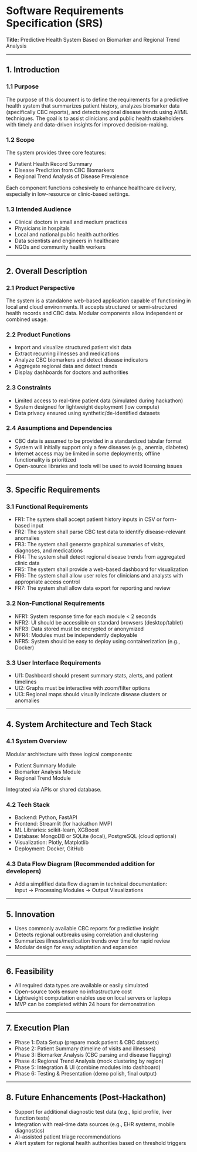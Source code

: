 # Software Requirements Specification (SRS)

**Title:** Predictive Health System Based on Biomarker and Regional Trend Analysis  

---

## 1. Introduction

### 1.1 Purpose
The purpose of this document is to define the requirements for a predictive health system that summarizes patient history, analyzes biomarker data (specifically CBC reports), and detects regional disease trends using AI/ML techniques. The goal is to assist clinicians and public health stakeholders with timely and data-driven insights for improved decision-making.

### 1.2 Scope
The system provides three core features:

- Patient Health Record Summary  
- Disease Prediction from CBC Biomarkers  
- Regional Trend Analysis of Disease Prevalence  

Each component functions cohesively to enhance healthcare delivery, especially in low-resource or clinic-based settings.

### 1.3 Intended Audience

- Clinical doctors in small and medium practices  
- Physicians in hospitals  
- Local and national public health authorities  
- Data scientists and engineers in healthcare  
- NGOs and community health workers  

---

## 2. Overall Description

### 2.1 Product Perspective
The system is a standalone web-based application capable of functioning in local and cloud environments. It accepts structured or semi-structured health records and CBC data. Modular components allow independent or combined usage.

### 2.2 Product Functions

- Import and visualize structured patient visit data  
- Extract recurring illnesses and medications  
- Analyze CBC biomarkers and detect disease indicators  
- Aggregate regional data and detect trends  
- Display dashboards for doctors and authorities  

### 2.3 Constraints

- Limited access to real-time patient data (simulated during hackathon)  
- System designed for lightweight deployment (low compute)  
- Data privacy ensured using synthetic/de-identified datasets  

### 2.4 Assumptions and Dependencies

- CBC data is assumed to be provided in a standardized tabular format  
- System will initially support only a few diseases (e.g., anemia, diabetes)  
- Internet access may be limited in some deployments; offline functionality is prioritized  
- Open-source libraries and tools will be used to avoid licensing issues  

---

## 3. Specific Requirements

### 3.1 Functional Requirements

- FR1: The system shall accept patient history inputs in CSV or form-based input  
- FR2: The system shall parse CBC test data to identify disease-relevant anomalies  
- FR3: The system shall generate graphical summaries of visits, diagnoses, and medications  
- FR4: The system shall detect regional disease trends from aggregated clinic data  
- FR5: The system shall provide a web-based dashboard for visualization  
- FR6: The system shall allow user roles for clinicians and analysts with appropriate access control  
- FR7: The system shall allow data export for reporting and review  

### 3.2 Non-Functional Requirements

- NFR1: System response time for each module < 2 seconds  
- NFR2: UI should be accessible on standard browsers (desktop/tablet)  
- NFR3: Data stored must be encrypted or anonymized  
- NFR4: Modules must be independently deployable  
- NFR5: System should be easy to deploy using containerization (e.g., Docker)  

### 3.3 User Interface Requirements

- UI1: Dashboard should present summary stats, alerts, and patient timelines  
- UI2: Graphs must be interactive with zoom/filter options  
- UI3: Regional maps should visually indicate disease clusters or anomalies  

---

## 4. System Architecture and Tech Stack

### 4.1 System Overview

Modular architecture with three logical components:

- Patient Summary Module  
- Biomarker Analysis Module  
- Regional Trend Module  

Integrated via APIs or shared database.

### 4.2 Tech Stack

- Backend: Python, FastAPI  
- Frontend: Streamlit (for hackathon MVP)  
- ML Libraries: scikit-learn, XGBoost  
- Database: MongoDB or SQLite (local), PostgreSQL (cloud optional)  
- Visualization: Plotly, Matplotlib  
- Deployment: Docker, GitHub  

### 4.3 Data Flow Diagram (Recommended addition for developers)

- Add a simplified data flow diagram in technical documentation:  
  Input → Processing Modules → Output Visualizations  

---

## 5. Innovation

- Uses commonly available CBC reports for predictive insight  
- Detects regional outbreaks using correlation and clustering  
- Summarizes illness/medication trends over time for rapid review  
- Modular design for easy adaptation and expansion  

---

## 6. Feasibility

- All required data types are available or easily simulated  
- Open-source tools ensure no infrastructure cost  
- Lightweight computation enables use on local servers or laptops  
- MVP can be completed within 24 hours for demonstration  

---

## 7. Execution Plan

- Phase 1: Data Setup (prepare mock patient & CBC datasets)  
- Phase 2: Patient Summary (timeline of visits and illnesses)  
- Phase 3: Biomarker Analysis (CBC parsing and disease flagging)  
- Phase 4: Regional Trend Analysis (mock clustering by region)  
- Phase 5: Integration & UI (combine modules into dashboard)  
- Phase 6: Testing & Presentation (demo polish, final output)  

---

## 8. Future Enhancements (Post-Hackathon)

- Support for additional diagnostic test data (e.g., lipid profile, liver function tests)  
- Integration with real-time data sources (e.g., EHR systems, mobile diagnostics)  
- AI-assisted patient triage recommendations  
- Alert system for regional health authorities based on threshold triggers  